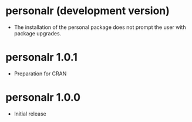 # personalr (development version)

* The installation of the personal package does not prompt the user with package upgrades.

# personalr 1.0.1

* Preparation for CRAN

# personalr 1.0.0

* Initial release
